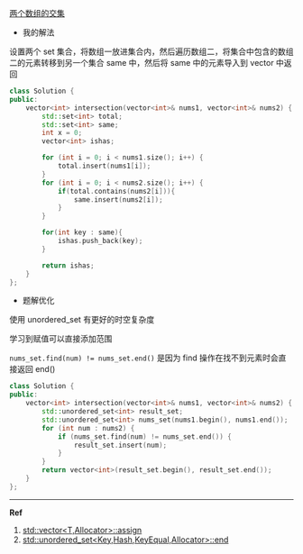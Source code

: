 [两个数组的交集](https://leetcode.cn/problems/intersection-of-two-arrays/)

- 我的解法

设置两个 set 集合，将数组一放进集合内，然后遍历数组二，将集合中包含的数组二的元素转移到另一个集合 same 中，然后将 same 中的元素导入到 vector 中返回

```c++
class Solution {
public:
    vector<int> intersection(vector<int>& nums1, vector<int>& nums2) {
        std::set<int> total;
        std::set<int> same;
        int x = 0;
        vector<int> ishas;

        for (int i = 0; i < nums1.size(); i++) {
            total.insert(nums1[i]);
        }
        for (int i = 0; i < nums2.size(); i++) {
            if(total.contains(nums2[i])){
                same.insert(nums2[i]);
            }
        }

        for(int key : same){
            ishas.push_back(key);
        }

        return ishas;
    }
};
```

- 题解优化

使用 unordered_set 有更好的时空复杂度

学习到赋值可以直接添加范围

`nums_set.find(num) != nums_set.end()` 是因为 find 操作在找不到元素时会直接返回 end()

```c++
class Solution {
public:
    vector<int> intersection(vector<int>& nums1, vector<int>& nums2) {
        std::unordered_set<int> result_set;
        std::unordered_set<int> nums_set(nums1.begin(), nums1.end());
        for (int num : nums2) {
            if (nums_set.find(num) != nums_set.end()) {
                result_set.insert(num);
            }
        }
        return vector<int>(result_set.begin(), result_set.end());
    }
};
```

***

**Ref**

1. [std::vector<T,Allocator>::assign](https://zh.cppreference.com/w/cpp/container/vector/assign)
2. [std::unordered_set<Key,Hash,KeyEqual,Allocator>::end](https://zh.cppreference.com/w/cpp/container/unordered_set/end)